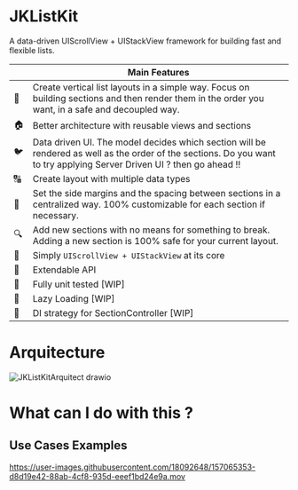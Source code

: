 # JKListKit
A data-driven UIScrollView + UIStackView framework for building fast and flexible lists.

|         | Main Features  |
----------|-----------------
&#128581; | Create vertical list layouts in a simple way. Focus on building sections and then render them in the order you want, in a safe and decoupled way.
&#127968; | Better architecture with reusable views and sections
&#128038; | Data driven UI. The model decides which section will be rendered as well as the order of the sections. Do you want to try applying Server Driven UI ? then go ahead !!
&#128288; | Create layout with multiple data types
&#128273; | Set the side margins and the spacing between sections in a centralized way. 100% customizable for each section if necessary.
&#128269; | Add new sections with no means for something to break. Adding a new section is 100% safe for your current layout.
&#128241; | Simply `UIScrollView + UIStackView` at its core
&#128640; | Extendable API
🔨   | Fully unit tested [WIP]
🔨   | Lazy Loading [WIP]
🔨   | DI strategy for SectionController [WIP]


# Arquitecture


![JKListKitArquitect drawio](https://user-images.githubusercontent.com/18092648/157344408-711c5cc9-984d-4a73-bdc1-522b5c3efbb9.png)


# What can I do with this ?

## Use Cases Examples

https://user-images.githubusercontent.com/18092648/157065353-d8d19e42-88ab-4cf8-935d-eeef1bd24e9a.mov

